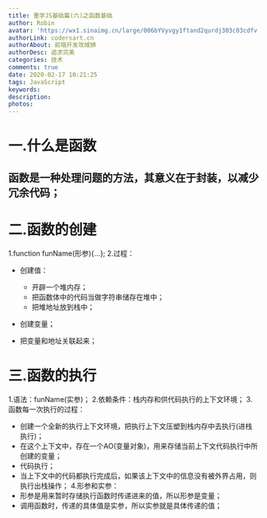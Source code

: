 ```yaml
---
title: 重学JS基础篇(六)之函数基础
author: Robin
avatar: 'https://wx1.sinaimg.cn/large/006bYVyvgy1ftand2qurdj303c03cdfv.jpg'
authorLink: codersart.cn
authorAbout: 前端开发攻城狮
authorDesc: 追求完美
categories: 技术
comments: true
date: 2020-02-17 10:21:25
tags: JavaScript
keywords:
description:
photos:
---
```


# 一.什么是函数

## 函数是一种处理问题的方法，其意义在于封装，以减少冗余代码；

# 二.函数的创建

1.function funName(形参){...};
2.过程：
  - 创建值：
    - 开辟一个堆内存；
    - 把函数体中的代码当做字符串储存在堆中；
    - 把堆地址放到栈中；

  - 创建变量；
  - 把变量和地址关联起来；

# 三.函数的执行

1.语法：funName(实参)；
2.依赖条件：栈内存和供代码执行的上下文环境；
3.函数每一次执行的过程：
  - 创建一个全新的执行上下文环境，把执行上下文压塑到栈内存中去执行(进栈执行)；
  - 在这个上下文中，存在一个AO(变量对象)，用来存储当前上下文代码执行中所创建的变量；
  - 代码执行；
  - 当上下文中的代码都执行完成后，如果该上下文中的信息没有被外界占用，则执行出栈操作；
4.形参和实参：
  - 形参是用来暂时存储执行函数时传递进来的值，所以形参是变量；
  - 调用函数时，传递的具体值是实参，所以实参就是具体传递的值；  
